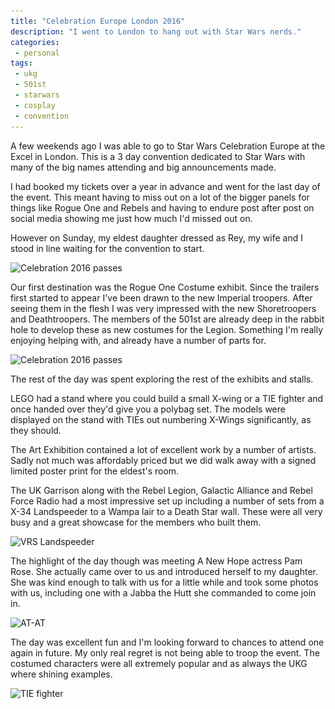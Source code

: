 ```yaml
---
title: "Celebration Europe London 2016"
description: "I went to London to hang out with Star Wars nerds."
categories:
 - personal
tags:
 - ukg
 - 501st
 - starwars
 - cosplay
 - convention
---
```

A few weekends ago I was able to go to Star Wars Celebration Europe at the Excel in London.  This is a 3 day convention dedicated to Star Wars with many of the big names attending and big announcements made.

I had booked my tickets over a year in advance and went for the last day of the event.  This meant having to miss out on a lot of the bigger panels for things like Rogue One and Rebels and having to endure post after post on social media showing me just how much I'd missed out on.

However on Sunday, my eldest daughter dressed as Rey, my wife and I stood in line waiting for the convention to start.

<img class="padded center"
		alt="Celebration 2016 passes"
		src="/images/2016-08-11-ce2016/IMG_7448.jpg"
	  srcset="/images/2016-08-11-ce2016/IMG_7448.jpg 1x, /images/2016-08-11-ce2016/IMG_7448-x2.jpg 2x" />

Our first destination was the Rogue One Costume exhibit.  Since the trailers first started to appear I've been drawn to the new Imperial troopers.  After seeing them in the flesh I was very impressed with the new Shoretroopers and Deathtroopers.  The members of the 501st are already deep in the rabbit hole to develop these as new costumes for the Legion.  Something I'm really enjoying helping with, and already have a number of parts for.

<img class="padded center"
		alt="Celebration 2016 passes"
		src="/images/2016-08-11-ce2016/CJP20160811-17245.jpg"
	  srcset="/images/2016-08-11-ce2016/CJP20160811-17245.jpg 1x, /images/2016-08-11-ce2016/CJP20160811-17245-x2.jpg 2x" />

The rest of the day was spent exploring the rest of the exhibits and stalls.  

LEGO had a stand where you could build a small X-wing or a TIE fighter and once handed over they'd give you a polybag set.  The models were displayed on the stand with TIEs out numbering X-Wings significantly, as they should.

The Art Exhibition contained a lot of excellent work by a number of artists.  Sadly not much was affordably priced but we did walk away with a signed limited poster print for the eldest's room.  

The UK Garrison along with the Rebel Legion, Galactic Alliance and Rebel Force Radio had a most impressive set up including a number of sets from a X-34 Landspeeder to a Wampa lair to a Death Star wall.   These were all very busy and a great showcase for the members who built them.

<img class="padded center"
		alt="VRS Landspeeder"
		src="/images/2016-08-11-ce2016/CJP20160717-17176.jpg"
	  srcset="/images/2016-08-11-ce2016/CJP20160717-17176.jpg 1x, /images/2016-08-11-ce2016/CJP20160717-17176-x2.jpg 2x" />

The highlight of the day though was meeting A New Hope actress Pam Rose.  She actually came over to us and introduced herself to my daughter.  She was kind enough to talk with us for a little while and took some photos with us, including one with a Jabba the Hutt she commanded to come join in.

<img class="padded center"
		alt="AT-AT"
		src="/images/2016-08-11-ce2016/CJP20160717-17222.jpg"
	  srcset="/images/2016-08-11-ce2016/CJP20160717-17222.jpg 1x, /images/2016-08-11-ce2016/CJP20160717-17222-x2.jpg 2x" />

The day was excellent fun and I'm looking forward to chances to attend one again in future.  My only real regret is not being able to troop the event.  The costumed characters were all extremely popular and as always the UKG where shining examples.

<img class="padded center"
		alt="TIE fighter"
		src="/images/2016-08-11-ce2016/CJP20160717-17219.jpg"
	  srcset="/images/2016-08-11-ce2016/CJP20160717-17219.jpg 1x, /images/2016-08-11-ce2016/CJP20160717-17219@2.jpg 2x" />
